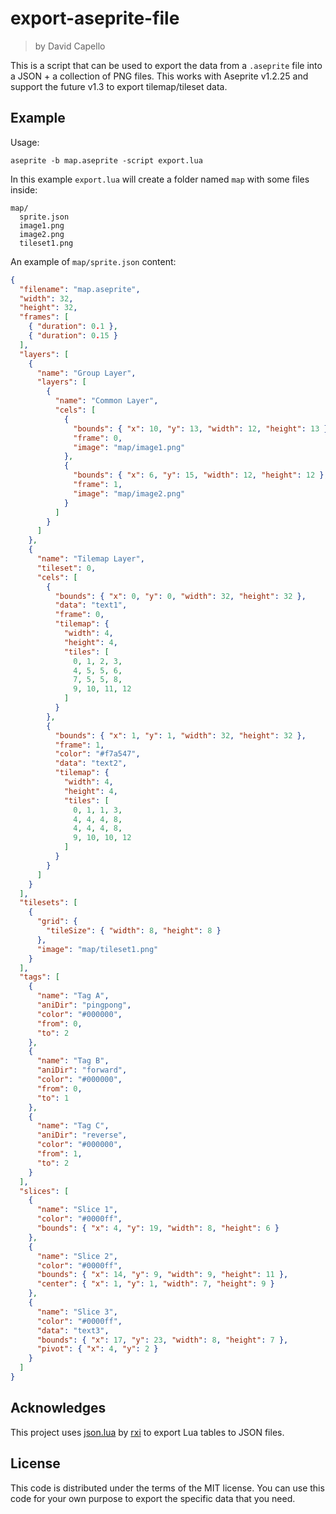 # export-aseprite-file

> by David Capello

This is a script that can be used to export the data from a
`.aseprite` file into a JSON + a collection of PNG files.  This works
with Aseprite v1.2.25 and support the future v1.3 to export
tilemap/tileset data.

## Example

Usage:

    aseprite -b map.aseprite -script export.lua

In this example `export.lua` will create a folder named `map` with
some files inside:

```
map/
  sprite.json
  image1.png
  image2.png
  tileset1.png
```

An example of `map/sprite.json` content:

```json
{
  "filename": "map.aseprite",
  "width": 32,
  "height": 32,
  "frames": [
    { "duration": 0.1 },
    { "duration": 0.15 }
  ],
  "layers": [
    {
      "name": "Group Layer",
      "layers": [
        {
          "name": "Common Layer",
          "cels": [
            {
              "bounds": { "x": 10, "y": 13, "width": 12, "height": 13 },
              "frame": 0,
              "image": "map/image1.png"
            },
            {
              "bounds": { "x": 6, "y": 15, "width": 12, "height": 12 },
              "frame": 1,
              "image": "map/image2.png"
            }
          ]
        }
      ]
    },
    {
      "name": "Tilemap Layer",
      "tileset": 0,
      "cels": [
        {
          "bounds": { "x": 0, "y": 0, "width": 32, "height": 32 },
          "data": "text1",
          "frame": 0,
          "tilemap": {
            "width": 4,
            "height": 4,
            "tiles": [
              0, 1, 2, 3,
              4, 5, 5, 6,
              7, 5, 5, 8,
              9, 10, 11, 12
            ]
          }
        },
        {
          "bounds": { "x": 1, "y": 1, "width": 32, "height": 32 },
          "frame": 1,
          "color": "#f7a547",
          "data": "text2",
          "tilemap": {
            "width": 4,
            "height": 4,
            "tiles": [
              0, 1, 1, 3,
              4, 4, 4, 8,
              4, 4, 4, 8,
              9, 10, 10, 12
            ]
          }
        }
      ]
    }
  ],
  "tilesets": [
    {
      "grid": {
        "tileSize": { "width": 8, "height": 8 }
      },
      "image": "map/tileset1.png"
    }
  ],
  "tags": [
    {
      "name": "Tag A",
      "aniDir": "pingpong",
      "color": "#000000",
      "from": 0,
      "to": 2
    },
    {
      "name": "Tag B",
      "aniDir": "forward",
      "color": "#000000",
      "from": 0,
      "to": 1
    },
    {
      "name": "Tag C",
      "aniDir": "reverse",
      "color": "#000000",
      "from": 1,
      "to": 2
    }
  ],
  "slices": [
    {
      "name": "Slice 1",
      "color": "#0000ff",
      "bounds": { "x": 4, "y": 19, "width": 8, "height": 6 }
    },
    {
      "name": "Slice 2",
      "color": "#0000ff",
      "bounds": { "x": 14, "y": 9, "width": 9, "height": 11 },
      "center": { "x": 1, "y": 1, "width": 7, "height": 9 }
    },
    {
      "name": "Slice 3",
      "color": "#0000ff",
      "data": "text3",
      "bounds": { "x": 17, "y": 23, "width": 8, "height": 7 },
      "pivot": { "x": 4, "y": 2 }
    }
  ]
}
```

## Acknowledges

This project uses [json.lua](https://github.com/rxi/json.lua) by
[rxi](https://github.com/rxi) to export Lua tables to JSON files.

## License

This code is distributed under the terms of the MIT license. You can
use this code for your own purpose to export the specific data that
you need.
